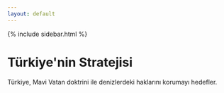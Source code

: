 ```yaml
---
layout: default
---
```


{% include sidebar.html %}

# Türkiye'nin Stratejisi
Türkiye, Mavi Vatan doktrini ile denizlerdeki haklarını korumayı hedefler.
